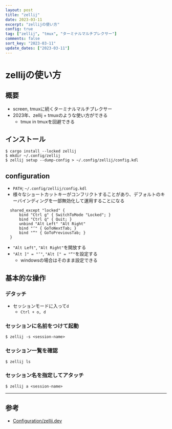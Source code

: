 ```yaml
---
layout: post
title: "zellij"
date: 2023-03-11
excerpt: "zellijの使い方"
config: true
tag: ["zellij", "tmux", "ターミナルマルチプレクサー"]
comments: false
sort_key: "2023-03-11"
update_dates: ["2023-03-11"]
---
```


# zellijの使い方

## 概要
 - screen, tmuxに続くターミナルマルチプレクサー
 - 2023年、zellij + tmuxのような使い方ができる
   - tmux in tmuxを回避できる

## インストール

```console
$ cargo install --locked zellij
$ mkdir ~/.config/zellij
$ zellij setup --dump-config > ~/.config/zellij/config.kdl
```

## configuration
 - `PATH`; `~/.config/zellij/config.kdl `
 - 様々なショートカットキーがコンフリクトすることがあり、デフォルトのキーバインディングを一部無効化して運用することになる

```kdl
  shared_except "locked" {        
      bind "Ctrl g" { SwitchToMode "Locked"; }        
      bind "Ctrl q" { Quit; }
      unbind "Alt Left" "Alt Right"
      bind "‘" { GoToNextTab; }
      bind "“" { GoToPreviousTab; }
  }
```
 - `"Alt Left"`, `"Alt Right"`を開放する
 - `"Alt ]" = "‘"`, `"Alt [" = "“"`を設定する
   - windowsの場合はそのまま設定できる

## 基本的な操作

### デタッチ
 - セッションモードに入って`d`
   - `Ctrl + o, d`

### セッションに名前をつけて起動

```console
$ zellij -s <session-name>
```

### セッション一覧を確認

```console
$ zellij ls
```

### セッション名を指定してアタッチ

```console
$ zellij a <session-name>
```

---

## 参考
 - [Configuration/zellij.dev](https://zellij.dev/documentation/configuration.html)
